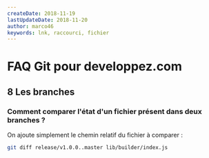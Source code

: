 ```yaml
---
createDate: 2018-11-19
lastUpdateDate: 2018-11-20
author: marco46
keywords: lnk, raccourci, fichier
---
```


# FAQ Git pour developpez.com

## 8 Les branches

### Comment comparer l'état d'un fichier présent dans deux branches ?

On ajoute simplement le chemin relatif du fichier à comparer :

```bash
git diff release/v1.0.0..master lib/builder/index.js
```

